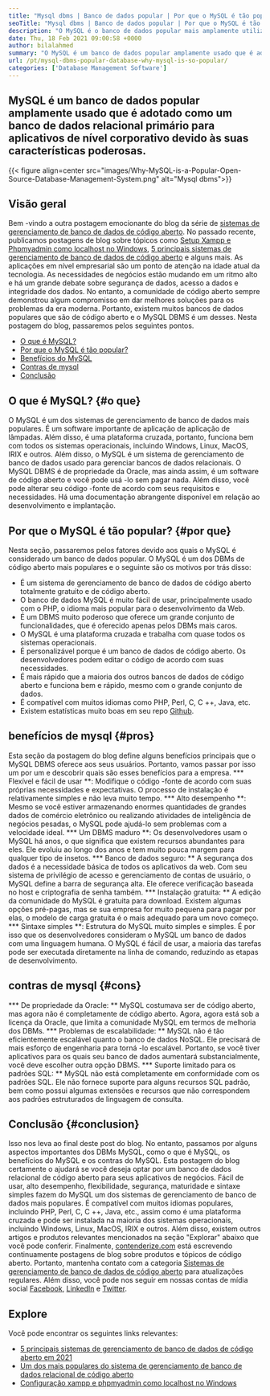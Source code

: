 ```yaml
---
title: "Mysql dbms | Banco de dados popular | Por que o MySQL é tão popular?" 
seoTitle: "Mysql dbms | Banco de dados popular | Por que o MySQL é tão popular?" 
description: "O MySQL é o banco de dados popular mais amplamente utilizado que é adotado como um banco de dados relacional primário para aplicativos de nível corporativo devido a suas características poderosas." 
date: Thu, 18 Feb 2021 09:00:58 +0000
author: bilalahmed
summary: "O MySQL é um banco de dados popular amplamente usado que é adotado como um banco de dados relacional primário para aplicativos de nível corporativo devido às suas características poderosas." 
url: /pt/mysql-dbms-popular-database-why-mysql-is-so-popular/
categories: ['Database Management Software']
---
```


## MySQL é um banco de dados popular amplamente usado que é adotado como um banco de dados relacional primário para aplicativos de nível corporativo devido às suas características poderosas.

{{< figure align=center src="images/Why-MySQL-is-a-Popular-Open-Source-Database-Management-System.png" alt="Mysql dbms">}}


## Visão geral
Bem -vindo a outra postagem emocionante do blog da série de [sistemas de gerenciamento de banco de dados de código aberto][1]. No passado recente, publicamos postagens de blog sobre tópicos como [Setup Xampp e Phpmyadmin como localhost no Windows][2], [5 principais sistemas de gerenciamento de banco de dados de código aberto][3] e alguns mais. As aplicações em nível empresarial são um ponto de atenção na idade atual da tecnologia. As necessidades de negócios estão mudando em um ritmo alto e há um grande debate sobre segurança de dados, acesso a dados e integridade dos dados. No entanto, a comunidade de código aberto sempre demonstrou algum compromisso em dar melhores soluções para os problemas da era moderna. Portanto, existem muitos bancos de dados populares que são de código aberto e o MySQL DBMS é um desses. Nesta postagem do blog, passaremos pelos seguintes pontos.
  * [O que é MySQL?][4]
  * [Por que o MySQL é tão popular?][5]
  * [Benefícios do MySQL][6]
  * [Contras de mysql][7]
  * [Conclusão][8]

## O que é MySQL? {#o que}
O MySQL é um dos sistemas de gerenciamento de banco de dados mais populares. É um software importante de aplicação de aplicação de lâmpadas. Além disso, é uma plataforma cruzada, portanto, funciona bem com todos os sistemas operacionais, incluindo Windows, Linux, MacOS, IRIX e outros. Além disso, o MySQL é um sistema de gerenciamento de banco de dados usado para gerenciar bancos de dados relacionais. O MySQL DBMS é de propriedade da Oracle, mas ainda assim, é um software de código aberto e você pode usá -lo sem pagar nada. Além disso, você pode alterar seu código -fonte de acordo com seus requisitos e necessidades. Há uma documentação abrangente disponível em relação ao desenvolvimento e implantação.

## Por que o MySQL é tão popular? {#por que}
Nesta seção, passaremos pelos fatores devido aos quais o MySQL é considerado um banco de dados popular. O MySQL é um dos DBMs de código aberto mais populares e o seguinte são os motivos por trás disso:
  * É um sistema de gerenciamento de banco de dados de código aberto totalmente gratuito e de código aberto.
  * O banco de dados MySQL é muito fácil de usar, principalmente usado com o PHP, o idioma mais popular para o desenvolvimento da Web.
  * É um DBMS muito poderoso que oferece um grande conjunto de funcionalidades, que é oferecido apenas pelos DBMs mais caros.
  * O MySQL é uma plataforma cruzada e trabalha com quase todos os sistemas operacionais.
  * É personalizável porque é um banco de dados de código aberto. Os desenvolvedores podem editar o código de acordo com suas necessidades.
  * É mais rápido que a maioria dos outros bancos de dados de código aberto e funciona bem e rápido, mesmo com o grande conjunto de dados.
  * É compatível com muitos idiomas como PHP, Perl, C, C ++, Java, etc.
  * Existem estatísticas muito boas em seu repo [Github][9].

## benefícios de mysql {#pros}
Esta seção da postagem do blog define alguns benefícios principais que o MySQL DBMS oferece aos seus usuários. Portanto, vamos passar por isso um por um e descobrir quais são esses benefícios para a empresa.
  *** Flexível e fácil de usar **: Modifique o código -fonte de acordo com suas próprias necessidades e expectativas. O processo de instalação é relativamente simples e não leva muito tempo.
  *** Alto desempenho **: Mesmo se você estiver armazenando enormes quantidades de grandes dados de comércio eletrônico ou realizando atividades de inteligência de negócios pesadas, o MySQL pode ajudá-lo sem problemas com a velocidade ideal.
  *** Um DBMS maduro **: Os desenvolvedores usam o MySQL há anos, o que significa que existem recursos abundantes para eles. Ele evoluiu ao longo dos anos e tem muito pouca margem para qualquer tipo de insetos.
  *** Banco de dados seguro: ** A segurança dos dados é a necessidade básica de todos os aplicativos da web. Com seu sistema de privilégio de acesso e gerenciamento de contas de usuário, o MySQL define a barra de segurança alta. Ele oferece verificação baseada no host e criptografia de senha também.
  *** Instalação gratuita: ** A edição da comunidade do MySQL é gratuita para download. Existem algumas opções pré-pagas, mas se sua empresa for muito pequena para pagar por elas, o modelo de carga gratuita é o mais adequado para um novo começo.
  *** Sintaxe simples **: Estrutura do MySQL muito simples e simples. É por isso que os desenvolvedores consideram o MySQL um banco de dados com uma linguagem humana. O MySQL é fácil de usar, a maioria das tarefas pode ser executada diretamente na linha de comando, reduzindo as etapas de desenvolvimento.

## contras de mysql {#cons}
  *** De propriedade da Oracle: ** MySQL costumava ser de código aberto, mas agora não é completamente de código aberto. Agora, agora está sob a licença da Oracle, que limita a comunidade MySQL em termos de melhoria dos DBMs.
  *** Problemas de escalabilidade: ** MySQL não é tão eficientemente escalável quanto o banco de dados NoSQL. Ele precisará de mais esforço de engenharia para torná -lo escalável. Portanto, se você tiver aplicativos para os quais seu banco de dados aumentará substancialmente, você deve escolher outra opção DBMS.
  *** Suporte limitado para os padrões SQL: ** MySQL não está completamente em conformidade com os padrões SQL. Ele não fornece suporte para alguns recursos SQL padrão, bem como possui algumas extensões e recursos que não correspondem aos padrões estruturados de linguagem de consulta.

## Conclusão {#conclusion}
Isso nos leva ao final deste post do blog. No entanto, passamos por alguns aspectos importantes dos DBMs MySQL, como o que é MySQL, os benefícios do MySQL e os contras do MySQL. Esta postagem do blog certamente o ajudará se você deseja optar por um banco de dados relacional de código aberto para seus aplicativos de negócios. Fácil de usar, alto desempenho, flexibilidade, segurança, maturidade e sintaxe simples fazem do MySQL um dos sistemas de gerenciamento de banco de dados mais populares. É compatível com muitos idiomas populares, incluindo PHP, Perl, C, C ++, Java, etc., assim como é uma plataforma cruzada e pode ser instalada na maioria dos sistemas operacionais, incluindo Windows, Linux, MacOS, IRIX e outros. Além disso, existem outros artigos e produtos relevantes mencionados na seção "Explorar" abaixo que você pode conferir.
Finalmente, [contenderize.com][10] está escrevendo continuamente postagens de blog sobre produtos e tópicos de código aberto. Portanto, mantenha contato com a categoria [Sistemas de gerenciamento de banco de dados de código aberto][11] para atualizações regulares. Além disso, você pode nos seguir em nossas contas de mídia social [Facebook][12], [LinkedIn][13] e [Twitter][14].

## Explore
Você pode encontrar os seguintes links relevantes:
  * [5 principais sistemas de gerenciamento de banco de dados de código aberto em 2021][3]
  * [Um dos mais populares do sistema de gerenciamento de banco de dados relacional de código aberto][15]
  * [Configuração xampp e phpmyadmin como localhost no Windows][2]

  
[1]: https://blog.containerize.com/category/database-management-software/
[2]: https://blog.containerize.com/database-management-software/how-to-setup-xampp-and-phpmyadmin-as-localhost-on-windows/
[3]: https://blog.containerize.com/2021/02/12/top-5-open-source-dbms-software-in-2021-mysql-and-alternatives/
[4]: #what
[5]: #why
[6]: #pros
[7]: #cons
[8]: #conclusion
[9]: https://github.com/mysql/mysql-server
[10]: https://www.containerize.com/
[11]: https://products.containerize.com/database-management-system
[12]: https://web.facebook.com/containerize
[13]: https://www.linkedin.com/company/containerize/
[14]: https://twitter.com/containerize_co
[15]: https://products.containerize.com/database-management-system/mysql
